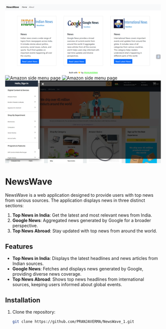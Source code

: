 <img src="https://github.com/PRANJAVERMA/NewsWave_1/blob/main/Images/NewsWave.1.png" alt="Amazon home page" />
<img src="src.png" alt="Amazon side menu page" />
<img src="out1.png" alt="Amazon side menu page" />
<img src="https://github.com/PriyamvadaP/Amazon-Clone-HtmlCssJS/blob/main/images/Output-3.jpeg" alt="Amazon side menu page" />



# NewsWave

NewsWave is a web application designed to provide users with top news from various sources. The application displays news in three distinct sections:

1. **Top News in India**: Get the latest and most relevant news from India.
2. **Google News**: Aggregated news generated by Google for a broader perspective.
3. **Top News Abroad**: Stay updated with top news from around the world.

## Features

- **Top News in India**: Displays the latest headlines and news articles from Indian sources.
- **Google News**: Fetches and displays news generated by Google, providing diverse news coverage.
- **Top News Abroad**: Shows top news headlines from international sources, keeping users informed about global events.

## Installation

1. Clone the repository:

   ```bash
   git clone https://github.com/PRANJAVERMA/NewsWave_1.git
